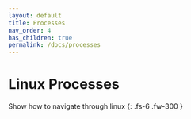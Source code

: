 ```yaml
---
layout: default
title: Processes
nav_order: 4
has_children: true
permalink: /docs/processes
---
```


# Linux Processes

Show how to navigate through linux
{: .fs-6 .fw-300 }
